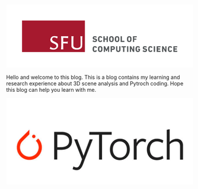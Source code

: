 ![Image of sfu](images/sfu.png)

Hello and welcome to this blog. This is a blog contains my learning and research experience about 3D scene analysis and Pytroch coding. Hope this blog can help you learn with me.

![Image of pytorch logo](images/pytorch.png)

